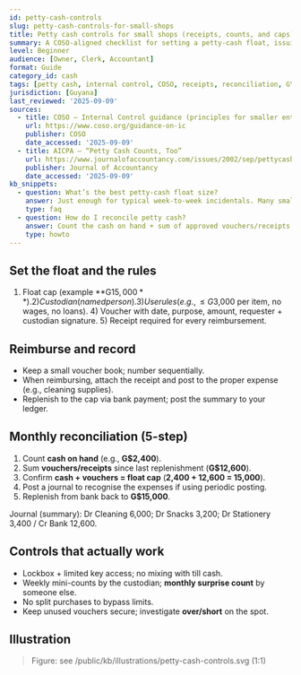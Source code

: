 ```yaml
---
id: petty-cash-controls
slug: petty-cash-controls-for-small-shops
title: Petty cash controls for small shops (receipts, counts, and caps)
summary: A COSO-aligned checklist for setting a petty-cash float, issuing vouchers, reconciling counts, and preventing leakage. Includes a G$15,000 float example.
level: Beginner
audience: [Owner, Clerk, Accountant]
format: Guide
category_id: cash
tags: [petty cash, internal control, COSO, receipts, reconciliation, GYD]
jurisdiction: [Guyana]
last_reviewed: '2025-09-09'
sources:
  - title: COSO — Internal Control guidance (principles for smaller entities)
    url: https://www.coso.org/guidance-on-ic
    publisher: COSO
    date_accessed: '2025-09-09'
  - title: AICPA — “Petty Cash Counts, Too”
    url: https://www.journalofaccountancy.com/issues/2002/sep/pettycashcountstoo/
    publisher: Journal of Accountancy
    date_accessed: '2025-09-09'
kb_snippets:
  - question: What’s the best petty-cash float size?
    answer: Just enough for typical week-to-week incidentals. Many small shops use G$5k–G$25k. Replenish to the cap after each reconciliation; don’t “top up” daily.
    type: faq
  - question: How do I reconcile petty cash?
    answer: Count the cash on hand + sum of approved vouchers/receipts + any IOUs. This should equal the float cap. Investigate any over/short immediately and document.
    type: howto
---
```


## Set the float and the rules
1) Float cap (example **G$15,000**). 2) Custodian (named person). 3) Use rules (e.g., ≤ G$3,000 per item, no wages, no loans). 4) Voucher with date, purpose, amount, requester + custodian signature. 5) Receipt required for every reimbursement.

## Reimburse and record
- Keep a small voucher book; number sequentially.  
- When reimbursing, attach the receipt and post to the proper expense (e.g., cleaning supplies).  
- Replenish to the cap via bank payment; post the summary to your ledger.

## Monthly reconciliation (5-step)
1. Count **cash on hand** (e.g., **G$2,400**).  
2. Sum **vouchers/receipts** since last replenishment (**G$12,600**).  
3. Confirm **cash + vouchers = float cap** (**2,400 + 12,600 = 15,000**).  
4. Post a journal to recognise the expenses if using periodic posting.  
5. Replenish from bank back to **G$15,000**.

Journal (summary): Dr Cleaning 6,000; Dr Snacks 3,200; Dr Stationery 3,400 / Cr Bank 12,600.  

## Controls that actually work
- Lockbox + limited key access; no mixing with till cash.  
- Weekly mini-counts by the custodian; **monthly surprise count** by someone else.  
- No split purchases to bypass limits.  
- Keep unused vouchers secure; investigate **over/short** on the spot.

## Illustration
> Figure: see /public/kb/illustrations/petty-cash-controls.svg (1:1)

